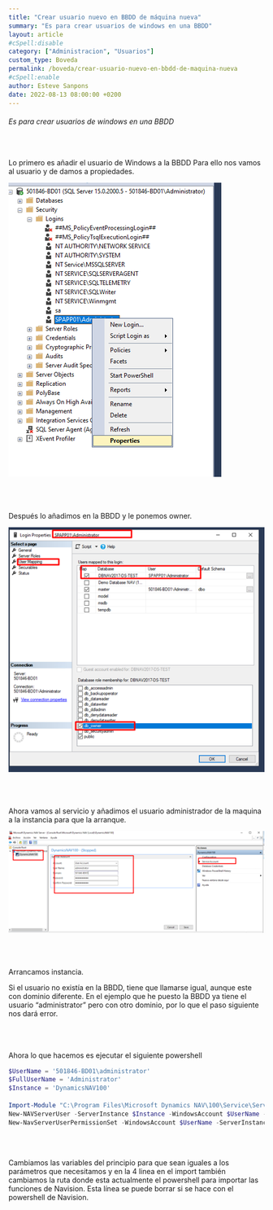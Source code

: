 ```yaml
---
title: "Crear usuario nuevo en BBDD de máquina nueva"
summary: "Es para crear usuarios de windows en una BBDD"
layout: article
#cSpell:disable
category: ["Administracion", "Usuarios"]
custom_type: Boveda
permalink: /boveda/crear-usuario-nuevo-en-bbdd-de-maquina-nueva
#cSpell:enable
author: Esteve Sanpons
date: 2022-08-13 08:00:00 +0200
---
```


###### Es para crear usuarios de windows en una BBDD

<br>

Lo primero es añadir el usuario de Windows a la BBDD
Para ello nos vamos al usuario y de damos a propiedades.

<img class="img-container"  src="/assets/img/articles/crear-usuario-nuevo-en-bbdd-de-maquina-nueva/imagen1.png">
<br><br><br><br>

Después lo añadimos en la BBDD y le ponemos owner.

<img class="img-container"  src="/assets/img/articles/crear-usuario-nuevo-en-bbdd-de-maquina-nueva/imagen2.png">
<br><br><br><br>

Ahora vamos al servicio y añadimos el usuario administrador de la maquina a la instancia para que la arranque.

<img class="img-container"  src="/assets/img/articles/crear-usuario-nuevo-en-bbdd-de-maquina-nueva/imagen3.png">
<br><br><br><br>

Arrancamos instancia.

Si el usuario no existía en la BBDD, tiene que llamarse igual, aunque este con dominio diferente.
En el ejemplo que he puesto la BBDD ya tiene el usuario “administrator” pero con otro dominio, por lo que el paso siguiente nos dará error.
<br><br><br><br>

Ahora lo que hacemos es ejecutar el siguiente powershell

```powershell
$UserName = '501846-BD01\administrator'
$FullUserName = 'Administrator'
$Instance = 'DynamicsNAV100'

Import-Module "C:\Program Files\Microsoft Dynamics NAV\100\Service\Service\NavAdminTool.ps1"
New-NAVServerUser -ServerInstance $Instance -WindowsAccount $UserName -FullName $FullUserName -ErrorAction Inquire -Verbose
New-NavServerUserPermissionSet -WindowsAccount $UserName -ServerInstance $Instance -PermissionSetId SUPER
```

<br><br>

Cambiamos las variables del principio para que sean iguales a los parámetros que necesitamos y en la 4 linea en el import también cambiamos la ruta donde esta actualmente el powershell para importar las funciones de Navision. Esta línea se puede borrar si se hace con el powershell de Navision.
